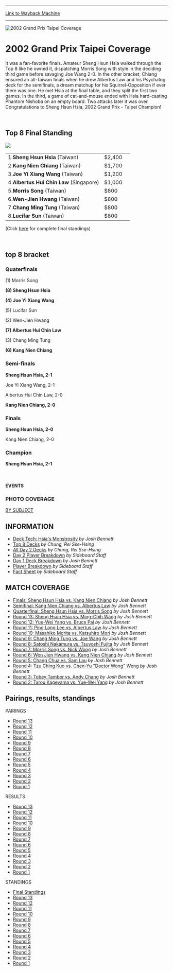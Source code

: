 
---
[Link to Wayback Machine](https://web.archive.org/web/20160303190857/http://magic.wizards.com/en/events/coverage/gptai02)

[_metadata_:generator]:- "Drupal 7 (http://drupal.org)"
[_metadata_:node]:- "788261"
[_metadata_:source]:- "div-block-system-main"
[_metadata_:title]:- "2002 Grand Prix Taipei Coverage"
[_metadata_:wayback_capture_timestamp]:- "2016-03-03 19:08:57"
[_metadata_:wayback_raw_url]:- "https://web.archive.org/web/20160303190857id_/http://magic.wizards.com/en/events/coverage/gptai02"
[_metadata_:wayback_url]:- "http://magic.wizards.com/en/events/coverage/gptai02"
---







![2002 Grand Prix Taipei Coverage](https://media.magic.wizards.com/images/banner/large_1_4.jpg)





2002 Grand Prix Taipei Coverage
===============================












It was a fan-favorite finals. Amateur Sheng Hsun Hsia walked through the Top 8 like he owned it, dispatching Morris Song with style in the deciding third game before savaging Joe Wang 2-0. In the other bracket, Chiang ensured an all-Taiwan finals when he drew Albertus Law and his Psychatog deck for the semifinals, a dream matchup for his Squirrel-Opposition if ever there was one. He met Hsia at the final table, and they split the first two games. In the third, a game of cat-and-mouse ended with Hsia hard-casting Phantom Nishoba on an empty board. Two attacks later it was over. Congratulations to Sheng Hsun Hsia, 2002 Grand Prix - Taipei Champion!


 



Top 8 Final Standing
--------------------


![](https://media.magic.wizards.com/image_legacy_migration/sideboard/images/gptai02/a930.jpg)


|  |  |  |
| --- | --- | --- |
| 1.**Sheng Hsun Hsia** (Taiwan) | $2,400 |
| 2.**Kang Nien Chiang** (Taiwan) | $1,700 |
| 3.**Joe Yi Xiang Wang** (Taiwan) | $1,200 |
| 4.**Albertus Hui Chin Law** (Singapore) | $1,000 |
| 5.**Morris Song** (Taiwan) | $800 |
| 6.**Wen-Jien Hwang** (Taiwan) | $800 |
| 7.**Chang Ming Tung** (Taiwan) | $800 |
| 8.**Lucifar Sun** (Taiwan) | $800 |


(Click [here](/en/articles/archive/event-coverage/grand-prix-taipei-final-standings-2002-07-14) for complete final standings)


 

top 8 bracket
-------------





### Quaterfinals





(1) Morris Song




**(8) Sheng Hsun Hsia**






**(4) Joe Yi Xiang Wang**




(5) Lucifar Sun






(2) Wen-Jien Hwang




**(7) Albertus Hui Chin Law**






(3) Chang Ming Tung




**(6) Kang Nien Chiang**







### Semi-finals





**Sheng Hsun Hsia, 2-1**




Joe Yi Xiang Wang, 2-1






Albertus Hui Chin Law, 2-0




**Kang Nien Chiang, 2-0**







### Finals





**Sheng Hsun Hsia, 2-0**




Kang Nien Chiang, 2-0







### Champion





**Sheng Hsun Hsia, 2-1**








 







#### EVENTS


### PHOTO COVERAGE


[BY SUBJECT](/en/articles/archive/event-coverage/2002-grand-prix-taipei-photo-coverage-2002-07-09)









INFORMATION
-----------



* [Deck Tech: Hsia's Monstrosity](/en/articles/archive/event-coverage/deck-tech-hsias-monstrosity-2002-07-14)
*by Josh Bennett*
* [Top 8 Decks](/en/articles/archive/event-coverage/grand-prix-taipei-top-8-decks-2002-07-14)
*by Chung, Rei Sse-Hsing*
* [All Day 2 Decks](/en/articles/archive/event-coverage/grand-prix-taipei-day-2-decks-2002-07-14)
*by Chung, Rei Sse-Hsing*
* [Day 2 Player Breakdown](/en/articles/archive/event-coverage/grand-prix-taipei-day-2-player-breakdown-2002-07-13)
*by Sideboard Staff*
* [Day 1 Deck Breakdown](/en/articles/archive/event-coverage/grand-prix-taipei-day-1-deck-breakdown-2002-07-13)
*by Josh Bennett*
* [Player Breakdown](/en/articles/archive/event-coverage/grand-prix-taipei-player-breakdown-2002-07-12)
*by Sideboard Staff*
* [Fact Sheet](/en/node/736256)
*by Sideboard Staff*



MATCH COVERAGE
--------------



* [Finals: Sheng Hsun Hsia vs. Kang Nien Chiang](/en/articles/archive/event-coverage/finals-sheng-hsun-hsia-vs-kang-nien-chiang-2002-07-14)
*by Josh Bennett*
* [Semifinal: Kang Nien Chiang vs. Albertus Law](/en/articles/archive/event-coverage/semifinal-kang-nien-chiang-vs-albertus-law-2002-07-14)
*by Josh Bennett*
* [Quarterfinal: Sheng Hsun Hsia vs. Morris Song](/en/articles/archive/event-coverage/quarterfinal-sheng-hsun-hsia-vs-morris-song-2002-07-14)
*by Josh Bennett*
* [Round 13: Sheng Hsun Hsia vs. Ming-Chih Wang](/en/articles/archive/event-coverage/round-13-sheng-hsun-hsia-vs-ming-chih-wang-2002-07-14)
*by Josh Bennett*
* [Round 12: Yue-Wei Yang vs. Bruce Pai](/en/articles/archive/event-coverage/round-12-yue-wei-yang-vs-bruce-pai-2002-07-13)
*by Josh Bennett*
* [Round 11: Ping Long Lee vs. Albertus Law](/en/articles/archive/event-coverage/round-11-ping-long-lee-vs-albertus-law-2002-07-13)
*by Josh Bennett*
* [Round 10: Masahiko Morita vs. Katsuhiro Mori](/en/articles/archive/event-coverage/round-10-masahiko-morita-vs-katsuhiro-mori-2002-07-13)
*by Josh Bennett*
* [Round 9: Chang Ming Tung vs. Joe Wang](/en/articles/archive/event-coverage/round-9-chang-ming-tung-vs-joe-wang-2002-07-13)
*by Josh Bennett*
* [Round 8: Satoshi Nakamura vs. Tsuyoshi Fujita](/en/articles/archive/event-coverage/round-8-satoshi-nakamura-vs-tsuyoshi-fujita-2002-07-13)
*by Josh Bennett*
* [Round 7: Morris Song vs. Nick Wong](/en/articles/archive/event-coverage/round-7-morris-song-vs-nick-wong-2002-07-13)
*by Josh Bennett*
* [Round 6: Wen Jien Hwang vs. Kang Nien Chiang](/en/articles/archive/event-coverage/round-6-wen-jien-hwang-vs-kang-nien-chiang-2002-07-13)
*by Josh Bennett*
* [Round 5: Chang Chua vs. Sam Lau](/en/articles/archive/event-coverage/round-5-chang-chua-vs-sam-lau-2002-07-13)
*by Josh Bennett*
* [Round 4: Tzu Ching Kuo vs. Chen-Yu "Doctor Wong" Weng](/en/articles/archive/event-coverage/round-4-tzu-ching-kuo-vs-chen-yu-doctor-wong-weng-2002-07-13)
*by Josh Bennett*
* [Round 3: Tobey Tamber vs. Andy Chang](/en/articles/archive/event-coverage/round-3-tobey-tamber-vs-andy-chang-2002-07-13)
*by Josh Bennett*
* [Round 2: Tarou Kageyama vs. Yue-Wei Yang](/en/articles/archive/event-coverage/round-2-tarou-kageyama-vs-yue-wei-yang-2002-07-12)
*by Josh Bennett*



Pairings, results, standings
----------------------------



PAIRINGS



* [Round 13](/en/articles/archive/event-coverage/round-13-pairings-2002-07-14-0)
* [Round 12](/en/articles/archive/event-coverage/round-12-pairings-2002-07-13)
* [Round 11](/en/articles/archive/event-coverage/round-11-pairings-2002-07-13)
* [Round 10](/en/articles/archive/event-coverage/round-10-pairings-2002-07-13)
* [Round 9](/en/articles/archive/event-coverage/round-9-pairings-2002-07-13)
* [Round 8](/en/articles/archive/event-coverage/round-8-pairings-2002-07-13)
* [Round 7](/en/articles/archive/event-coverage/round-7-pairings-2002-07-13)
* [Round 6](/en/articles/archive/event-coverage/round-6-pairings-2002-07-13)
* [Round 5](/en/articles/archive/event-coverage/round-5-pairings-2002-07-13)
* [Round 4](/en/articles/archive/event-coverage/round-4-pairings-2002-07-13-0)
* [Round 3](/en/articles/archive/event-coverage/round-3-pairings-2002-07-12)
* [Round 2](/en/articles/archive/event-coverage/round-2-pairings-2002-07-12)
* [Round 1](/en/articles/archive/event-coverage/round-1-pairings-2002-07-12)



RESULTS



* [Round 13](/en/articles/archive/event-coverage/round-13-results-2002-07-14-0)
* [Round 12](/en/articles/archive/event-coverage/round-12-results-2002-07-14-0)
* [Round 11](/en/articles/archive/event-coverage/round-11-results-2002-07-13)
* [Round 10](/en/articles/archive/event-coverage/round-10-results-2002-07-13)
* [Round 9](/en/articles/archive/event-coverage/round-9-results-2002-07-13)
* [Round 8](/en/articles/archive/event-coverage/round-8-results-2002-07-13)
* [Round 7](/en/articles/archive/event-coverage/round-7-results-2002-07-13-0)
* [Round 6](/en/articles/archive/event-coverage/round-6-results-2002-07-13-0)
* [Round 5](/en/articles/archive/event-coverage/round-5-results-2002-07-13-1)
* [Round 4](/en/articles/archive/event-coverage/round-4-results-2002-07-13-0)
* [Round 3](/en/articles/archive/event-coverage/round-3-results-2002-07-13-0)
* [Round 2](/en/articles/archive/event-coverage/round-2-results-2002-07-12)
* [Round 1](/en/articles/archive/event-coverage/round-1-results-2002-07-12)



STANDINGS



* [Final Standings](/en/articles/archive/event-coverage/grand-prix-taipei-final-standings-2002-07-14)
* [Round 13](/en/articles/archive/event-coverage/round-13-standings-2002-07-14-0)
* [Round 12](/en/articles/archive/event-coverage/round-12-standings-2002-07-14-0)
* [Round 11](/en/articles/archive/event-coverage/round-11-standings-2002-07-13)
* [Round 10](/en/articles/archive/event-coverage/round-10-standings-2002-07-13)
* [Round 9](/en/articles/archive/event-coverage/round-9-standings-2002-07-13)
* [Round 8](/en/articles/archive/event-coverage/round-8-standings-2002-07-13)
* [Round 7](/en/articles/archive/event-coverage/round-7-standings-2002-07-13-0)
* [Round 6](/en/articles/archive/event-coverage/round-6-standings-2002-07-13-0)
* [Round 5](/en/articles/archive/event-coverage/round-5-standings-2002-07-13)
* [Round 4](/en/articles/archive/event-coverage/round-4-standings-2002-07-13-0)
* [Round 3](/en/articles/archive/event-coverage/round-3-standings-2002-07-13-0)
* [Round 2](/en/articles/archive/event-coverage/round-2-standings-2002-07-12)
* [Round 1](/en/articles/archive/event-coverage/round-1-standings-2002-07-12)




 

